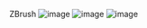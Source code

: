 ZBrush
![image](https://user-images.githubusercontent.com/90381005/153385899-2c2e817e-957c-4e27-8e1e-09af640cb0db.png)
![image](https://user-images.githubusercontent.com/90381005/155153933-31aa959a-e6a0-441b-a51d-54f9df2eab2d.png)
![image](https://user-images.githubusercontent.com/90381005/156166008-d05eb915-890d-4253-a330-1fe4773074a2.png)
